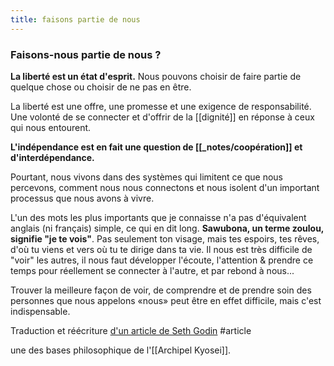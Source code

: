 ```yaml
---
title: faisons partie de nous
---
```


### Faisons-nous partie de nous ?

**La liberté est un état d'esprit.** Nous pouvons choisir de faire partie de quelque chose ou choisir de ne pas en être.

La liberté est une offre, une promesse et une exigence de responsabilité. Une volonté de se connecter et d'offrir de la [[dignité]] en réponse à ceux qui nous entourent.

**L'indépendance est en fait une question de [[_notes/coopération]] et d'interdépendance.**

Pourtant, nous vivons dans des systèmes qui limitent ce que nous percevons, comment nous nous connectons et nous isolent d'un important processus que nous avons à vivre.

L'un des mots les plus importants que je connaisse n'a pas d'équivalent anglais (ni français) simple, ce qui en dit long. **Sawubona, un terme zoulou, signifie "je te vois"**. Pas seulement ton visage, mais tes espoirs, tes rêves, d'où tu viens et vers où tu te dirige dans ta vie. Il nous est très difficile de "voir" les autres, il nous faut développer l'écoute, l'attention & prendre ce temps pour réellement se connecter à l'autre, et par rebond à nous...

Trouver la meilleure façon de voir, de comprendre et de prendre soin des personnes que nous appelons «nous» peut être en effet difficile, mais c'est indispensable.

Traduction et réécriture [d'un article de Seth Godin](https://seths.blog/2020/07/are-you-part-of-us/) #article

une des bases philosophique de l'[[Archipel Kyosei]].